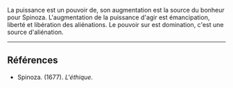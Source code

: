 La puissance est un pouvoir de, son augmentation est la source du bonheur pour Spinoza. L'augmentation de la puissance d'agir est émancipation, liberté et libération des aliénations. Le pouvoir sur est domination, c'est une source d'aliénation.

---

## Références

- Spinoza. (1677). _L'éthique_.